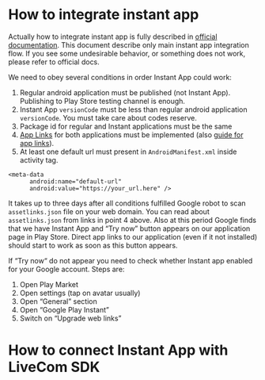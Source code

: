 # How to integrate instant app

Actually how to integrate instant app is fully described in [official documentation](https://developer.android.com/topic/google-play-instant/overview). This document describe only main instant app integration flow. If you see some undesirable behavior, or something does not work, please refer to official docs.  

We need to obey several conditions in order Instant App could work:

1. Regular android application must be published (not Instant App). Publishing to Play Store testing channel is enough.
2. Instant App `versionCode` must be less than regular android application `versionCode`. You must take care about codes reserve.
3. Package id for regular and Instant applications must be the same
4. [App Links](https://developer.android.com/training/app-links) for both applications must be implemented (also [guide for app links](https://developer.android.google.cn/studio/write/app-link-indexing?hl=en)).
5. At least one default url must present in `AndroidManifest.xml` inside activity tag.

```
<meta-data
      android:name="default-url"
      android:value="https://your_url.here" />
```

It takes up to three days after all conditions fulfilled Google robot to scan `assetlinks.json` file on your web domain. You can read about `assetlinks.json` from links in point 4 above. Also at this period Google finds that we have Instant App and “Try now” button appears on our application page in Play Store. Direct app links to our application (even if it not installed) should start to work as soon as this button appears.  

If “Try now“ do not appear you need to check whether Instant app enabled for your Google account. Steps are:
1. Open Play Market
2. Open settings (tap on avatar usually)
3. Open “General” section
4. Open “Google Play Instant”
5. Switch on “Upgrade web links”

# How to connect Instant App with LiveCom SDK
